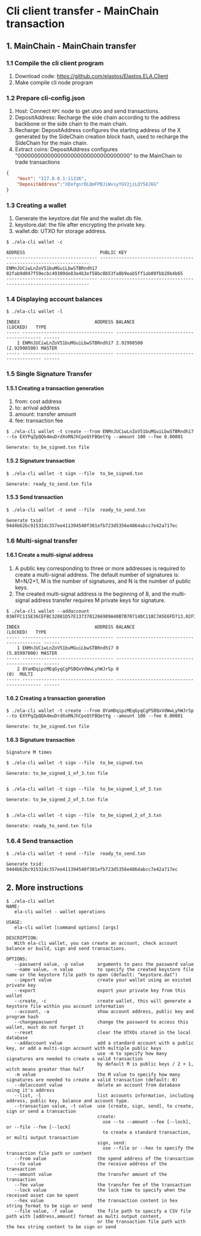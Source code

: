 # Cli client transfer - MainChain transaction

## 1. MainChain - MainChain transfer

### 1.1 Compile the cli client program

1. Download code: <https://github.com/elastos/Elastos.ELA.Client>
2. Make compile cli node program

### 1.2 Prepare cli-config.json

1. Host: Connect `RPC` node to get utxo and send transactions.
2. DepositAddress: Recharge the side chain according to the address backbone or the side chain to the main chain.
3. Recharge: DepositAddress configures the starting address of the X generated by the SideChain creation block hash, used to recharge the SideChain for the main chain.
4. Extract coins: DepositAddress configures "0000000000000000000000000000000000" to the MainChain to trade transactions

```json
{
    "Host": "127.0.0.1:11336",
    "DepositAddress":"XEmfgnrDLQmFPBJiWvsyYGV2jzLQY58J6G"
}
```

### 1.3 Creating a wallet

1. Generate the keystore.dat file and the wallet.db file.
2. keystore.dat: the file after encrypting the private key.
3. wallet.db: UTXO for storage address.

```shell
$ ./ela-cli wallet -c
```

```shell
ADDRESS                            PUBLIC KEY
---------------------------------- ------------------------------------------------------------------
ENMnJUCiwLnZoV51buMGuiLbwSTBRndh17 02fab9d047f59ecbc49309de83e4b3ef58bc0b53fa8b9eab5ff1ab09fbb28b4b65
---------------------------------- ------------------------------------------------------------------
```

### 1.4 Displaying account balances

```shell
$ ./ela-cli wallet -l
```

```shell
INDEX                            ADDRESS BALANCE                           (LOCKED)   TYPE
----- ---------------------------------- ------------------------------------------ ------
    1 ENMnJUCiwLnZoV51buMGuiLbwSTBRndh17 2.92998500                    (2.92998500) MASTER
----- ---------------------------------- ------------------------------------------ ------
```

### 1.5 Single Signature Transfer

#### 1.5.1 Creating a transaction generation

1. from: cost address
2. to: arrival address
3. amount: transfer amount
4. fee: transaction fee

```shell
$ ./ela-cli wallet -t create --from ENMnJUCiwLnZoV51buMGuiLbwSTBRndh17 --to EXYPqZpQQk4muDrdXoRNJhCpoQtFBQetYg --amount 100 --fee 0.00001

Generate: to_be_signed.txn file
```

#### 1.5.2 Signature transaction

```shell
$ ./ela-cli wallet -t sign --file  to_be_signed.txn

Generate: ready_to_send.txn file
```

#### 1.5.3 Send transaction

```shell
$ ./ela-cli wallet -t send --file  ready_to_send.txn

Generate txid: 94d4b62bc91532dc357ee411394540f301efb723d5356e4864abcc7e42a717ec
```

### 1.6 Multi-signal transfer

#### 1.6.1 Create a multi-signal address

1. A public key corresponding to three or more addresses is required to create a multi-signal address. The default number of signatures is: M=N/2+1, M is the number of signatures, and N is the number of public keys.
2. The created multi-signal address is the beginning of 8, and the multi-signal address transfer requires M private keys for signature.

```shell
$ ./ela-cli wallet --addaccount 03AFFC115E36CEFBC32081D57E1373781266989A40B7B70714DC118C7A5E6FD713,02F3A141103E46164263C7F4695F273F00E253388F5C56A3D61CAC995F7D556542,024E232C5201824526246336DF9CA6BC33ADF9726464FF4BF6164EC2F90116EEF6,02EE4469ED7948630F709E90F6B2519CA57FA0C2141EE8C9BA1F811171EEE20F52
```

```shell
INDEX                            ADDRESS BALANCE                           (LOCKED)   TYPE
----- ---------------------------------- ------------------------------------------ ------
    1 ENMnJUCiwLnZoV51buMGuiLbwSTBRndh17 0                             (5.85997000) MASTER
----- ---------------------------------- ------------------------------------------ ------
    2 8YaHDqipzMEqGyqCgPSBQxVdWwLyhWJrSp 0                                      (0)  MULTI
----- ---------------------------------- ------------------------------------------ ------
```

#### 1.6.2 Creating a transaction generation

```shell
$ ./ela-cli wallet -t create --from 8YaHDqipzMEqGyqCgPSBQxVdWwLyhWJrSp --to EXYPqZpQQk4muDrdXoRNJhCpoQtFBQetYg --amount 100 --fee 0.00001

Generate: to_be_signed.txn file
```

#### 1.6.3 Signature transaction

```shell
Signature M times

$ ./ela-cli wallet -t sign --file  to_be_signed.txn

Generate: to_be_signed_1_of_3.txn file


$ ./ela-cli wallet -t sign --file  to_be_signed_1_of_3.txn

Generate: to_be_signed_2_of_3.txn file


$ ./ela-cli wallet -t sign --file  to_be_signed_2_of_3.txn

Generate: ready_to_send.txn file
```

### 1.6.4 Send transaction

```shell
$ ./ela-cli wallet -t send --file  ready_to_send.txn

Generate txid: 94d4b62bc91532dc357ee411394540f301efb723d5356e4864abcc7e42a717ec
```

## 2. More instructions

```shell
$ ./ela-cli wallet
NAME:
   ela-cli wallet - wallet operations

USAGE:
   ela-cli wallet [command options] [args]

DESCRIPTION:
   With ela-cli wallet, you can create an account, check account balance or build, sign and send transactions.

OPTIONS:
   --password value, -p value     arguments to pass the password value
   --name value, -n value         to specify the created keystore file name or the keystore file path to open (default: "keystore.dat")
   --import value                 create your wallet using an existed private key
   --export                       export your private key from this wallet
   --create, -c                   create wallet, this will generate a keystore file within you account information
   --account, -a                  show account address, public key and program hash
   --changepassword               change the password to access this wallet, must do not forget it
   --reset                        clear the UTXOs stored in the local database
   --addaccount value             add a standard account with a public key, or add a multi-sign account with multiple public keys
                                  use -m to specify how many signatures are needed to create a valid transaction
                                  by default M is public keys / 2 + 1, witch means greater than half
   -m value                       the M value to specify how many signatures are needed to create a valid transaction (default: 0)
   --delaccount value             delete an account from database using it's address
   --list, -l                     list accounts information, including address, public key, balance and account type.
   --transaction value, -t value  use [create, sign, send], to create, sign or send a transaction
                                  create:
                                    use --to --amount --fee [--lock], or --file --fee [--lock]
                                    to create a standard transaction, or multi output transaction
                                  sign, send:
                                    use --file or --hex to specify the transaction file path or content
   --from value                   the spend address of the transaction
   --to value                     the receive address of the transaction
   --amount value                 the transfer amount of the transaction
   --fee value                    the transfer fee of the transaction
   --lock value                   the lock time to specify when the received asset can be spent
   --hex value                    the transaction content in hex string format to be sign or send
   --file value, -f value         the file path to specify a CSV file path with [address,amount] format as multi output content,
                                  or the transaction file path with the hex string content to be sign or send
```